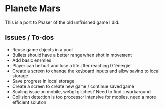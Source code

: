 # Planete Mars

This is a port to Phaser of the old unfinished game I did.

## Issues / To-dos

- Reuse game objects in a pool
- Bullets should have a better range when shot in movement
- Add basic enemies
- Player can be hurt and lose a life after reaching 0 'énergie'
- Create a screen to change the keyboard inputs and allow saving to local storage
- Save progress in local storage
- Create a screen to create new game / continue saved game
- Scaling issue on mobile, webgl glitches? Need to find a workaround
- Collision detection is too processor intensive for mobiles, need a more efficient solution

